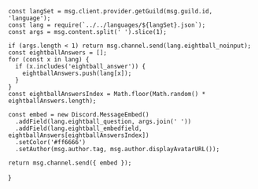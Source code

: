     const langSet = msg.client.provider.getGuild(msg.guild.id, 'language');
    const lang = require(`../../languages/${langSet}.json`);
    const args = msg.content.split(' ').slice(1);

    if (args.length < 1) return msg.channel.send(lang.eightball_noinput);
    const eightballAnswers = [];
    for (const x in lang) {
      if (x.includes('eightball_answer')) {
        eightballAnswers.push(lang[x]);
      }
    }
    const eightballAnswersIndex = Math.floor(Math.random() * eightballAnswers.length);

    const embed = new Discord.MessageEmbed()
      .addField(lang.eightball_question, args.join(' '))
      .addField(lang.eightball_embedfield, eightballAnswers[eightballAnswersIndex])
      .setColor('#ff6666')
      .setAuthor(msg.author.tag, msg.author.displayAvatarURL());

    return msg.channel.send({ embed });
  }
